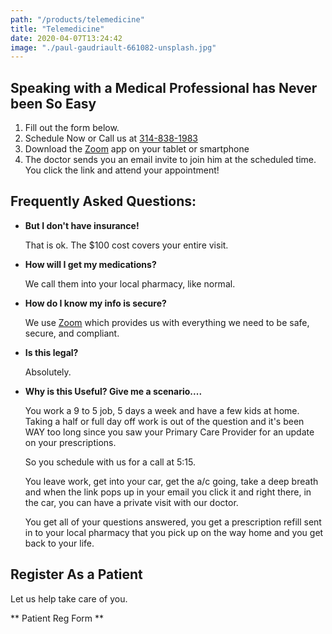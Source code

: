 ```yaml
---
path: "/products/telemedicine"
title: "Telemedicine"
date: 2020-04-07T13:24:42
image: "./paul-gaudriault-661082-unsplash.jpg"
---
```


## Speaking with a Medical Professional has Never been So Easy

1. Fill out the form below.
2. Schedule Now or Call us at <a href="tel:314-838-1983">314-838-1983</a>
3. Download the <a href="https://zoom.us/" target="blank" rel="noopener noreferrer">Zoom</a> app on your tablet or smartphone
4. The doctor sends you an email invite to join him at the scheduled time. You click the link and attend your appointment!

## Frequently Asked Questions:

- **But I don't have insurance!**

  That is ok. The \$100 cost covers your entire visit.
  ​

* **How will I get my medications?**

  We call them into your local pharmacy, like normal.

* **How do I know my info is secure?**

  We use <a href="https://zoom.us/" target="blank" rel="noopener noreferrer">Zoom</a> which provides us with everything we need to be safe, secure, and compliant.
  ​

* **Is this legal?**

  Absolutely.
  ​

* **Why is this Useful? Give me a scenario....**

  You work a 9 to 5 job, 5 days a week and have a few kids at home.
  Taking a half or full day off work is out of the question and it's been WAY too long since you saw your Primary Care Provider for an update on your prescriptions.

  So you schedule with us for a call at 5:15.

  You leave work, get into your car, get the a/c going, take a deep breath and when the link pops up in your email you click it and right there, in the car, you can have a private visit with our doctor.

  You get all of your questions answered, you get a prescription refill sent in to your local pharmacy that you pick up on the way home and you get back to your life.

## Register As a Patient

Let us help take care of you.

** Patient Reg Form **
